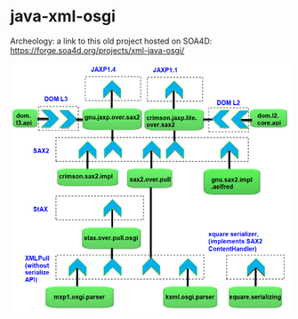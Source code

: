 # java-xml-osgi
Archeology: a link to this old project hosted on SOA4D: https://forge.soa4d.org/projects/xml-java-osgi/

![Stack_overview](Stack_overview.png)
